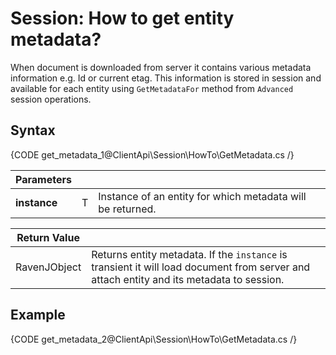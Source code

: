# Session: How to get entity metadata?

When document is downloaded from server it contains various metadata information e.g. Id or current etag. This information is stored in session and available for each entity using `GetMetadataFor` method from `Advanced` session operations.

## Syntax

{CODE get_metadata_1@ClientApi\Session\HowTo\GetMetadata.cs /}

| Parameters | | |
| ------------- | ------------- | ----- |
| **instance** | T | Instance of an entity for which metadata will be returned. |

| Return Value | |
| ------------- | ----- |
| RavenJObject | Returns entity metadata. If the `instance` is transient it will load document from server and attach entity and its metadata to session. |

## Example

{CODE get_metadata_2@ClientApi\Session\HowTo\GetMetadata.cs /}

